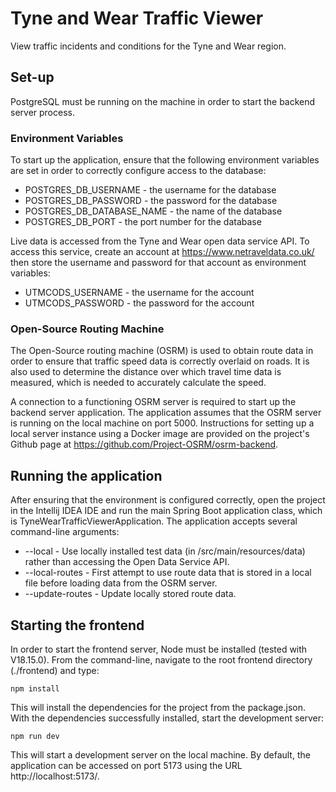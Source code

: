 # Tyne and Wear Traffic Viewer

View traffic incidents and conditions for the Tyne and Wear region.

## Set-up

PostgreSQL must be running on the machine in order to start the backend server process.

### Environment Variables

To start up the application, ensure that the following environment variables are set in order to correctly
configure access to the database:

* POSTGRES_DB_USERNAME - the username for the database
* POSTGRES_DB_PASSWORD - the password for the database
* POSTGRES_DB_DATABASE_NAME - the name of the database
* POSTGRES_DB_PORT - the port number for the database

Live data is accessed from the Tyne and Wear open data service API. To access this
service, create an account at https://www.netraveldata.co.uk/ then store the username
and password for that account as environment variables:

* UTMCODS_USERNAME - the username for the account
* UTMCODS_PASSWORD - the password for the account

### Open-Source Routing Machine

The Open-Source routing machine (OSRM) is used to obtain route data in order to ensure
that traffic speed data is correctly overlaid on roads. It is also used to determine the distance
over which travel time data is measured, which is needed to accurately calculate the speed.

A connection to a functioning OSRM server is required to start up the backend server application.
The application assumes that the OSRM server is running on the local machine
on port 5000. Instructions for setting up a local server instance using a Docker image
are provided on the project's Github page at https://github.com/Project-OSRM/osrm-backend.

## Running the application

After ensuring that the environment is configured correctly, open the project in the
Intellij IDEA IDE and run the main Spring Boot application class, which is TyneWearTrafficViewerApplication.
The application accepts several command-line arguments:

* --local - Use locally installed test data (in /src/main/resources/data) rather than accessing the
          Open Data Service API.
* --local-routes - First attempt to use route data that is stored in a local file before loading data from the OSRM server.
* --update-routes - Update locally stored route data.

## Starting the frontend

In order to start the frontend server, Node must be installed (tested with V18.15.0). 
From the command-line, navigate to the root frontend directory (./frontend) and type:

```shell
npm install 
```

This will install the dependencies for the project from the package.json. With the
dependencies successfully installed, start the development server:

```shell
npm run dev
```

This will start a development server on the local machine. By default, the application
can be accessed on port 5173 using the URL http://localhost:5173/.
